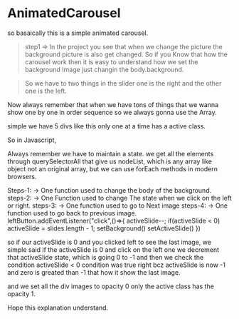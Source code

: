 # AnimatedCarousel

so basaically this is a simple animated carousel.

> step1 => In the project you see that when we change
the picture the background picture is also get changed.
> So if you Know that how the carousel work then
it is easy to understand how we set the background Image
just changin the body.background. 

> So we have to two things in the slider one is the
right and the other one is the left.

Now always remember that when we have tons of things that we wanna 
show one by one in order sequence so we always gonna use the Array.

<div class="slide active" style="background-image: url('container-1.jpg')">
</div>

simple we have 5 divs like this only one at a time has a active class.

So in Javascript,

Always remember we have to maintain a state.
we get all the elements through querySelectorAll that give us nodeList, which
is any array like object not an original array, but we can use forEach methods
in modern browsers.

Steps-1: -> One function used to change the body of the background.
steps-2: -> One Function used to change The state when we click on the left or right.
steps-3: -> One function used to go to Next image
steps-4: -> One function used to go back to previous image.
leftButton.addEventListener("click",()=>{
    activeSlide--;
    if(activeSlide < 0) activeSlide = slides.length - 1;
    setBackground()
    setActiveSlide()
})

so if our activeSlide is 0 and you clicked left to see the last image, we simple
said if the activeSlide is 0 and click on the left one we decrement that activeSlide state,
which is going 0 to -1 and then we check the condition activeSlide < 0 condition was true right
bcz activeSlide is now -1 and zero is greated than -1 that how it show the last image.

and we set all the div images to opacity 0 only the active class has the 
opacity 1.

Hope this explanation understand.





